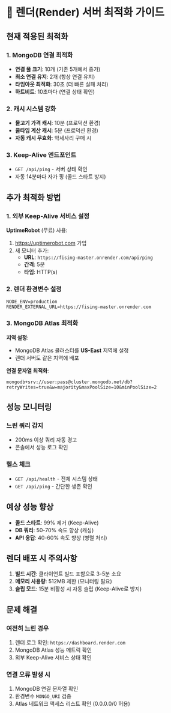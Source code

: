 # 🚀 렌더(Render) 서버 최적화 가이드

## 현재 적용된 최적화

### 1. MongoDB 연결 최적화
- **연결 풀 크기**: 10개 (기존 5개에서 증가)
- **최소 연결 유지**: 2개 (항상 연결 유지)
- **타임아웃 최적화**: 30초 (더 빠른 실패 처리)
- **하트비트**: 10초마다 (연결 상태 확인)

### 2. 캐시 시스템 강화
- **물고기 가격 캐시**: 10분 (프로덕션 환경)
- **쿨타임 계산 캐시**: 5분 (프로덕션 환경)
- **자동 캐시 무효화**: 악세사리 구매 시

### 3. Keep-Alive 엔드포인트
- `GET /api/ping` - 서버 상태 확인
- 자동 14분마다 자가 핑 (콜드 스타트 방지)

## 추가 최적화 방법

### 1. 외부 Keep-Alive 서비스 설정

**UptimeRobot** (무료) 사용:
1. https://uptimerobot.com 가입
2. 새 모니터 추가:
   - **URL**: `https://fising-master.onrender.com/api/ping`
   - **간격**: 5분
   - **타입**: HTTP(s)

### 2. 렌더 환경변수 설정

```env
NODE_ENV=production
RENDER_EXTERNAL_URL=https://fising-master.onrender.com
```

### 3. MongoDB Atlas 최적화

**지역 설정**:
- MongoDB Atlas 클러스터를 **US-East** 지역에 설정
- 렌더 서버도 같은 지역에 배포

**연결 문자열 최적화**:
```
mongodb+srv://user:pass@cluster.mongodb.net/db?retryWrites=true&w=majority&maxPoolSize=10&minPoolSize=2
```

## 성능 모니터링

### 느린 쿼리 감지
- 200ms 이상 쿼리 자동 경고
- 콘솔에서 성능 로그 확인

### 헬스 체크
- `GET /api/health` - 전체 시스템 상태
- `GET /api/ping` - 간단한 생존 확인

## 예상 성능 향상

- **콜드 스타트**: 99% 제거 (Keep-Alive)
- **DB 쿼리**: 50-70% 속도 향상 (캐싱)
- **API 응답**: 40-60% 속도 향상 (병렬 처리)

## 렌더 배포 시 주의사항

1. **빌드 시간**: 클라이언트 빌드 포함으로 3-5분 소요
2. **메모리 사용량**: 512MB 제한 (모니터링 필요)
3. **슬립 모드**: 15분 비활성 시 자동 슬립 (Keep-Alive로 방지)

## 문제 해결

### 여전히 느린 경우
1. 렌더 로그 확인: `https://dashboard.render.com`
2. MongoDB Atlas 성능 메트릭 확인
3. 외부 Keep-Alive 서비스 상태 확인

### 연결 오류 발생 시
1. MongoDB 연결 문자열 확인
2. 환경변수 `MONGO_URI` 검증
3. Atlas 네트워크 액세스 리스트 확인 (0.0.0.0/0 허용)
